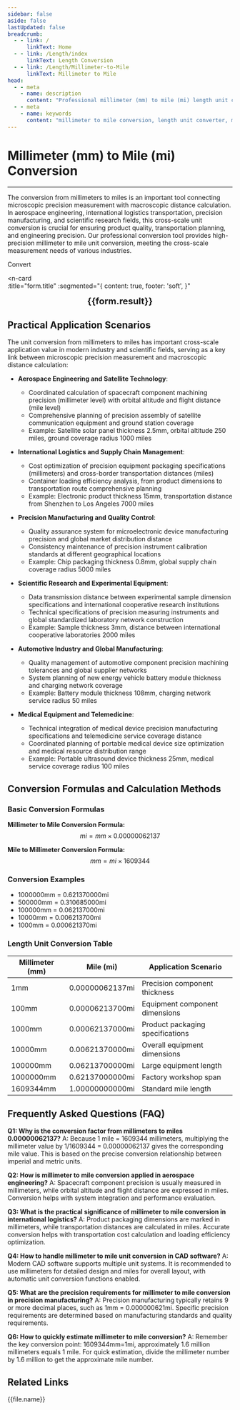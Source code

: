 ```yaml
---
sidebar: false
aside: false
lastUpdated: false
breadcrumb:
  - - link: /
      linkText: Home
  - - link: /Length/index
      linkText: Length Conversion
  - - link: /Length/Millimeter-to-Mile
      linkText: Millimeter to Mile
head:
  - - meta
    - name: description
      content: "Professional millimeter (mm) to mile (mi) length unit conversion tool. Provides precise unit converter, conversion formulas and practical application scenarios. Supports cross-scale distance conversion needs in aerospace, international logistics, precision manufacturing and other fields."
  - - meta
    - name: keywords
      content: "millimeter to mile conversion, length unit converter, mm to mi conversion, unit conversion tool, aerospace measurement, international logistics conversion, precision manufacturing distance conversion, cross-scale measurement, length conversion formula, millimeter mile conversion table"
---
```

# Millimeter (mm) to Mile (mi) Conversion
---

The conversion from millimeters to miles is an important tool connecting microscopic precision measurement with macroscopic distance calculation. In aerospace engineering, international logistics transportation, precision manufacturing, and scientific research fields, this cross-scale unit conversion is crucial for ensuring product quality, transportation planning, and engineering precision. Our professional conversion tool provides high-precision millimeter to mile unit conversion, meeting the cross-scale measurement needs of various industries.
<script setup>
import { onMounted, reactive, inject, ref } from 'vue'
import { NButton, NForm, NFormItem, NInput, NInputNumber, NSelect, NCard, useMessage,NGrid ,NGi } from 'naive-ui'
import { defineClientComponent } from 'vitepress'
import { Length } from '../files';
const seoKey = ['unit converter','unit conversion','length unit converter','length unit conversion','dimension conversion','length unit conversion','length unit conversion table','millimeter to mile conversion','mm to mi','millimeter mile conversion','length conversion','millimeter conversion','distance conversion','cross-scale measurement','precision measurement','aerospace measurement','international logistics','precision manufacturing','millimeter unit','mile unit','mm unit','mi unit','mm to mile','millimeter to mile','length measurement','distance measurement','unit conversion tool','conversion calculator','mm','mi','mile','millimeter']
const convert = inject('convert')

const form = reactive({
  number: null,
  result: '',
  title: 'Millimeter (mm) to Mile (mi) Length Unit Conversion'
})

const convertHandler = () => {
  if (form.number !== null && !isNaN(form.number)) {
    const convertedValue = parseFloat(form.number) * 0.00000062137
    form.result = `${form.number}mm = ${convertedValue.toFixed(9)}mi`
  } else {
    form.result = 'Please enter a valid number.'
  }
}
</script>

<n-form size="large" :model="form">
  <n-form-item label="Millimeter (mm)">
    <n-input-number v-model:value="form.number" placeholder="Enter millimeters" style="width: 100%" />
  </n-form-item>
  <n-form-item>
    <n-button type="info" @click="convertHandler" block>Convert</n-button>
  </n-form-item>
</n-form>

<n-card  
  :title="form.title"
  :segmented="{
    content: true,
    footer: 'soft',
  }"
>
  <div  style="text-align:center;font-size:20px;">
    <strong>{{form.result}}</strong>
  </div>
    <template #footer>
    <div>
      <span v-for="item of seoKey">{{item}}，</span>
    </div>
  </template>
</n-card>

## Practical Application Scenarios

The unit conversion from millimeters to miles has important cross-scale application value in modern industry and scientific fields, serving as a key link between microscopic precision measurement and macroscopic distance calculation:

- **Aerospace Engineering and Satellite Technology**:
  - Coordinated calculation of spacecraft component machining precision (millimeter level) with orbital altitude and flight distance (mile level)
  - Comprehensive planning of precision assembly of satellite communication equipment and ground station coverage
  - Example: Satellite solar panel thickness 2.5mm, orbital altitude 250 miles, ground coverage radius 1000 miles

- **International Logistics and Supply Chain Management**:
  - Cost optimization of precision equipment packaging specifications (millimeters) and cross-border transportation distances (miles)
  - Container loading efficiency analysis, from product dimensions to transportation route comprehensive planning
  - Example: Electronic product thickness 15mm, transportation distance from Shenzhen to Los Angeles 7000 miles

- **Precision Manufacturing and Quality Control**:
  - Quality assurance system for microelectronic device manufacturing precision and global market distribution distance
  - Consistency maintenance of precision instrument calibration standards at different geographical locations
  - Example: Chip packaging thickness 0.8mm, global supply chain coverage radius 5000 miles

- **Scientific Research and Experimental Equipment**:
  - Data transmission distance between experimental sample dimension specifications and international cooperative research institutions
  - Technical specifications of precision measuring instruments and global standardized laboratory network construction
  - Example: Sample thickness 3mm, distance between international cooperative laboratories 2000 miles

- **Automotive Industry and Global Manufacturing**:
  - Quality management of automotive component precision machining tolerances and global supplier networks
  - System planning of new energy vehicle battery module thickness and charging network coverage
  - Example: Battery module thickness 108mm, charging network service radius 50 miles

- **Medical Equipment and Telemedicine**:
  - Technical integration of medical device precision manufacturing specifications and telemedicine service coverage distance
  - Coordinated planning of portable medical device size optimization and medical resource distribution range
  - Example: Portable ultrasound device thickness 25mm, medical service coverage radius 100 miles

## Conversion Formulas and Calculation Methods

### Basic Conversion Formulas

**Millimeter to Mile Conversion Formula:**
$$ mi = mm \times 0.00000062137 $$

**Mile to Millimeter Conversion Formula:**
$$ mm = mi \times 1609344 $$

### Conversion Examples
- 1000000mm = 0.621370000mi
- 500000mm = 0.310685000mi
- 100000mm = 0.062137000mi
- 10000mm = 0.006213700mi
- 1000mm = 0.000621370mi

### Length Unit Conversion Table

| Millimeter (mm) | Mile (mi) | Application Scenario |
|-----------------|-----------|---------------------|
| 1mm | 0.00000062137mi | Precision component thickness |
| 100mm | 0.00006213700mi | Equipment component dimensions |
| 1000mm | 0.00062137000mi | Product packaging specifications |
| 10000mm | 0.00621370000mi | Overall equipment dimensions |
| 100000mm | 0.06213700000mi | Large equipment length |
| 1000000mm | 0.62137000000mi | Factory workshop span |
| 1609344mm | 1.00000000000mi | Standard mile length |

## Frequently Asked Questions (FAQ)

**Q1: Why is the conversion factor from millimeters to miles 0.00000062137?**
A: Because 1 mile = 1609344 millimeters, multiplying the millimeter value by 1/1609344 = 0.00000062137 gives the corresponding mile value. This is based on the precise conversion relationship between imperial and metric units.

**Q2: How is millimeter to mile conversion applied in aerospace engineering?**
A: Spacecraft component precision is usually measured in millimeters, while orbital altitude and flight distance are expressed in miles. Conversion helps with system integration and performance evaluation.

**Q3: What is the practical significance of millimeter to mile conversion in international logistics?**
A: Product packaging dimensions are marked in millimeters, while transportation distances are calculated in miles. Accurate conversion helps with transportation cost calculation and loading efficiency optimization.

**Q4: How to handle millimeter to mile unit conversion in CAD software?**
A: Modern CAD software supports multiple unit systems. It is recommended to use millimeters for detailed design and miles for overall layout, with automatic unit conversion functions enabled.

**Q5: What are the precision requirements for millimeter to mile conversion in precision manufacturing?**
A: Precision manufacturing typically retains 9 or more decimal places, such as 1mm = 0.000000621mi. Specific precision requirements are determined based on manufacturing standards and quality requirements.

**Q6: How to quickly estimate millimeter to mile conversion?**
A: Remember the key conversion point: 1609344mm=1mi, approximately 1.6 million millimeters equals 1 mile. For quick estimation, divide the millimeter number by 1.6 million to get the approximate mile number.

## Related Links
<n-grid x-gap="12" :cols="2">
  <n-gi v-for="(file, index) in Length" :key="index">
    <n-button
      text
      tag="a"
      :href="file.path"
      type="info"
    >
      {{file.name}}
    </n-button>
  </n-gi>
</n-grid>